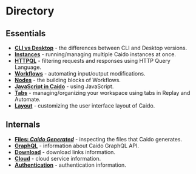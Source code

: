 # Directory

## Essentials

- **[CLI vs Desktop](./essentials/cli_vs_desktop.md)** - the differences between CLI and Desktop versions.
- **[Instances](./essentials/instances.md)** - running/managing multiple Caido instances at once.
- **[HTTPQL](./essentials/httpql.md)** - filtering requests and responses using HTTP Query Language.
- **[Workflows](./essentials/workflows.md)** - automating input/output modifications.
- **[Nodes](./essentials/workflows/nodes/nodes.md)** - the building blocks of Workflows.
- **[JavaScript in Caido](./essentials/workflows/js_in_caido.md)** - using JavaScript.
- **[Tabs](./essentials/tabs.md)** - managing/organizing your workspace using tabs in Replay and Automate.
- **[Layout](./essentials/layout.md)** - customizing the user interface layout of Caido.

## Internals

- **[Files: _Caido Generated_](./internals/files.md)** - inspecting the files that Caido generates.
- **[GraphQL](./internals/graphql.md)** - information about Caido GraphQL API.
- **[Download](./internals/download.md)** - download links information.
- **[Cloud](./internals/cloud.md)** - cloud service information.
- **[Authentication](./internals/authentication.md)** - authentication information.
